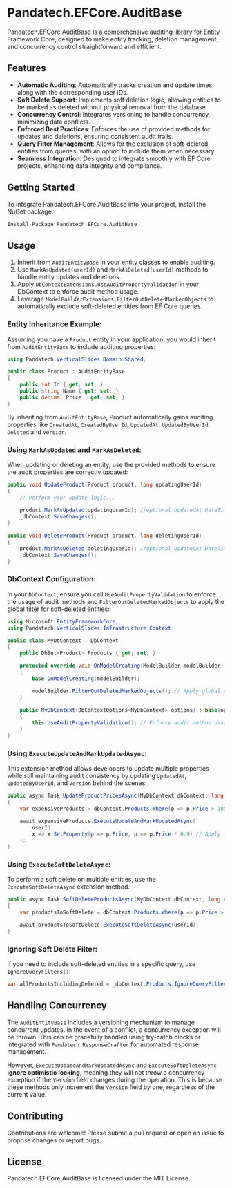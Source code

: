 # Pandatech.EFCore.AuditBase

Pandatech.EFCore.AuditBase is a comprehensive auditing library for Entity Framework Core, designed to make entity
tracking, deletion management, and concurrency control straightforward and efficient.

## Features

- **Automatic Auditing**: Automatically tracks creation and update times, along with the corresponding user IDs.
- **Soft Delete Support**: Implements soft deletion logic, allowing entities to be marked as deleted without physical
  removal from the database.
- **Concurrency Control**: Integrates versioning to handle concurrency, minimizing data conflicts.
- **Enforced Best Practices**: Enforces the use of provided methods for updates and deletions, ensuring consistent audit
  trails.
- **Query Filter Management**: Allows for the exclusion of soft-deleted entities from queries, with an option to include
  them when necessary.
- **Seamless Integration**: Designed to integrate smoothly with EF Core projects, enhancing data integrity and
  compliance.

## Getting Started

To integrate Pandatech.EFCore.AuditBase into your project, install the NuGet package:

```bash
Install-Package Pandatech.EFCore.AuditBase
```

## Usage

1. Inherit from `AuditEntityBase` in your entity classes to enable auditing.
2. Use `MarkAsUpdated(userId)` and `MarkAsDeleted(userId)` methods to handle entity updates and deletions.
3. Apply `DbContextExtensions.UseAuditPropertyValidation` in your DbContext to enforce audit method usage.
4. Leverage `ModelBuilderExtensions.FilterOutDeletedMarkedObjects` to automatically exclude soft-deleted entities from
   EF Core queries.

### Entity Inheritance Example:

Assuming you have a `Product` entity in your application, you would inherit from `AuditEntityBase` to include auditing
properties:

```csharp
using Pandatech.VerticalSlices.Domain.Shared;

public class Product : AuditEntityBase
{
    public int Id { get; set; }
    public string Name { get; set; }
    public decimal Price { get; set; }
}
```

By inheriting from `AuditEntityBase`, Product automatically gains auditing properties
like `CreatedAt`, `CreatedByUserId`, `UpdatedAt`, `UpdatedByUserId`, `Deleted` and `Version`.

### Using `MarkAsUpdated` and `MarkAsDeleted`:

When updating or deleting an entity, use the provided methods to ensure the audit properties are correctly updated:

```csharp
public void UpdateProduct(Product product, long updatingUserId)
{
    // Perform your update logic...
    
    product.MarkAsUpdated(updatingUserId); //optional UpdatedAt DateTime parameter
    _dbContext.SaveChanges();
}

public void DeleteProduct(Product product, long deletingUserId)
{
    product.MarkAsDeleted(deletingUserId); //optional UpdatedAt DateTime parameter
    _dbContext.SaveChanges();
}
```

### DbContext Configuration:

In your `DbContext`, ensure you call `UseAuditPropertyValidation` to enforce the usage of audit methods and
`FilterOutDeletedMarkedObjects` to apply the global filter for soft-deleted entities:

```csharp
using Microsoft.EntityFrameworkCore;
using Pandatech.VerticalSlices.Infrastructure.Context;

public class MyDbContext : DbContext
{
    public DbSet<Product> Products { get; set; }

    protected override void OnModelCreating(ModelBuilder modelBuilder)
    {
        base.OnModelCreating(modelBuilder);

        modelBuilder.FilterOutDeletedMarkedObjects(); // Apply global query filter for soft deletes
    }

    public MyDbContext(DbContextOptions<MyDbContext> options) : base(options)
    {
        this.UseAuditPropertyValidation(); // Enforce audit method usage
    }
}
```

### Using `ExecuteUpdateAndMarkUpdatedAsync`:

This extension method allows developers to update multiple properties while still maintaining audit consistency by
updating `UpdatedAt`, `UpdatedByUserId`, and `Version` behind the scenes.

```csharp
public async Task UpdateProductPricesAsync(MyDbContext dbContext, long userId)
{
    var expensiveProducts = dbContext.Products.Where(p => p.Price > 100);

    await expensiveProducts.ExecuteUpdateAndMarkUpdatedAsync(
        userId,
        x => x.SetProperty(p => p.Price, p => p.Price * 0.9) // Apply 10% discount
    );
}
```

### Using `ExecuteSoftDeleteAsync`:

To perform a soft delete on multiple entities, use the `ExecuteSoftDeleteAsync` extension method.

```csharp
public async Task SoftDeleteProductsAsync(MyDbContext dbContext, long userId)
{
    var productsToSoftDelete = dbContext.Products.Where(p => p.Price > 100);

    await productsToSoftDelete.ExecuteSoftDeleteAsync(userId);
}
```

### Ignoring Soft Delete Filter:

If you need to include soft-deleted entities in a specific query, use `IgnoreQueryFilters()`:

```csharp
var allProductsIncludingDeleted = _dbContext.Products.IgnoreQueryFilters().ToList();
```

## Handling Concurrency

The `AuditEntityBase` includes a versioning mechanism to manage concurrent updates. In the event of a conflict, a
concurrency exception will be thrown. This can be gracefully handled using try-catch blocks or integrated
with `Pandatech.ResponseCrafter` for automated response management.

However, `ExecuteUpdateAndMarkUpdatedAsync` and `ExecuteSoftDeleteAsync` **ignore optimistic locking**, meaning they
will not throw a concurrency exception if the `Version` field changes during the operation. This is because these
methods only increment the `Version` field by one, regardless of the current value.

## Contributing

Contributions are welcome! Please submit a pull request or open an issue to propose changes or report bugs.

## License

Pandatech.EFCore.AuditBase is licensed under the MIT License.